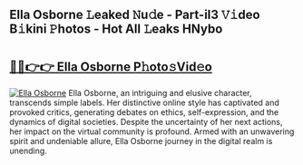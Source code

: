 ## Ella Osborne 𝙻eaked 𝙽u𝚍e - Part-iI3 𝚅𝚒deo B𝚒kini 𝙿hotos - Hot All 𝙻eaks HNybo

# <h2><a href="http://ld4rer.urlbe.top/?page=Ella+Osborne">🔗🔗👉👉 Ella Osborne P𝚑oto𝚜Vid𝚎o</a></h2>

[![Ella Osborne](https://i.imgur.com/eBuTRDB.gif)](http://ld4rer.urlbe.top/?page=Ella+Osborne)
Ella Osborne, an intriguing and elusive character, transcends simple labels. Her distinctive online style has captivated and provoked critics, generating debates on ethics, self-expression, and the dynamics of digital societies. Despite the uncertainty of her next actions, her impact on the virtual community is profound. Armed with an unwavering spirit and undeniable allure, Ella Osborne journey in the digital realm is unending.
